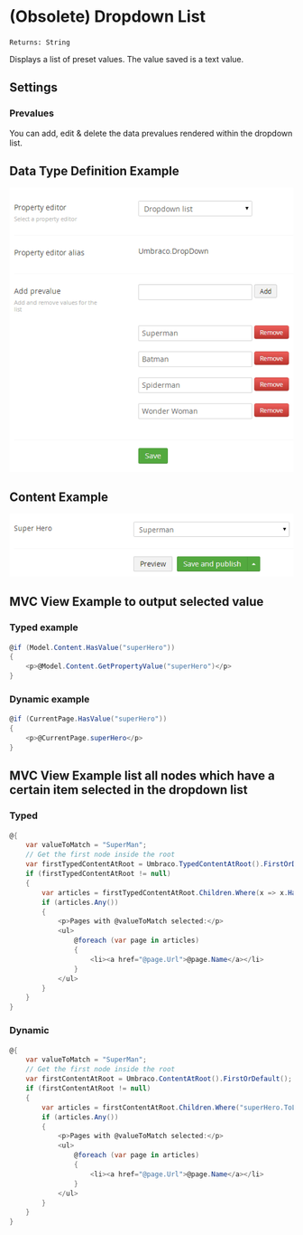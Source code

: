 # (Obsolete) Dropdown List

`Returns: String`

Displays a list of preset values. The value saved is a text value.

## Settings

### Prevalues

You can add, edit & delete the data prevalues rendered within the dropdown list.

## Data Type Definition Example

![Dropdown List Data Type Definition](images/Dropdown-List-DataType.png)

## Content Example

![Dropdown List Content](images/Dropdown-List-Content.png)

## MVC View Example to output selected value

### Typed example

```csharp
@if (Model.Content.HasValue("superHero"))
{
    <p>@Model.Content.GetPropertyValue("superHero")</p>
}
```

### Dynamic example

```csharp
@if (CurrentPage.HasValue("superHero"))
{
    <p>@CurrentPage.superHero</p>
}
```

## MVC View Example list all nodes which have a certain item selected in the dropdown list

### Typed

```csharp
@{
    var valueToMatch = "SuperMan";
    // Get the first node inside the root
    var firstTypedContentAtRoot = Umbraco.TypedContentAtRoot().FirstOrDefault();
    if (firstTypedContentAtRoot != null)
    {
        var articles = firstTypedContentAtRoot.Children.Where(x => x.HasValue("superHero") && x.GetPropertyValue<string>("superHero").ToLower().Contains(valueToMatch.ToLower()));
        if (articles.Any())
        {
            <p>Pages with @valueToMatch selected:</p>
            <ul>
                @foreach (var page in articles)
                {
                    <li><a href="@page.Url">@page.Name</a></li>
                }
            </ul>
        }
    }
}
```

### Dynamic

```csharp
@{
    var valueToMatch = "SuperMan";
    // Get the first node inside the root
    var firstContentAtRoot = Umbraco.ContentAtRoot().FirstOrDefault();
    if (firstContentAtRoot != null)
    {
        var articles = firstContentAtRoot.Children.Where("superHero.ToLower() == @0", valueToMatch.ToLower());
        if (articles.Any())
        {
            <p>Pages with @valueToMatch selected:</p>
            <ul>
                @foreach (var page in articles)
                {
                    <li><a href="@page.Url">@page.Name</a></li>
                }
            </ul>
        }
    }
}
```

